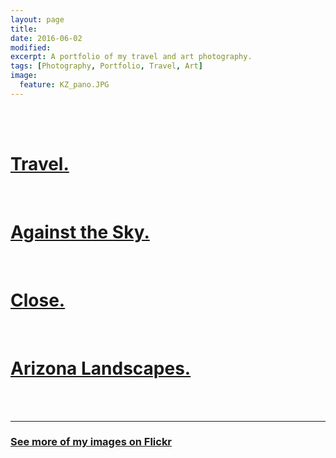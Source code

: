 ```yaml
---
layout: page
title:
date: 2016-06-02
modified: 
excerpt: A portfolio of my travel and art photography. 
tags: [Photography, Portfolio, Travel, Art]
image:
  feature: KZ_pano.JPG
---
```


<br>
<br>


# [Travel.](/photography/Travel)

<br>

# [Against the Sky.](/photography/Against_The_Sky)

<br>

# [Close.](/photography/Close)

<br>

# [Arizona Landscapes.](/photography/ArizonaLandscapes)


<br>
<br>

---

### [See more of my images on Flickr <i class="fa fa-flickr"></i>](https://www.flickr.com/photos/isaacullah)






